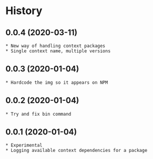 # History

## 0.0.4 (2020-03-11)
	* New way of handling context packages
	* Single context name, multiple versions

## 0.0.3 (2020-01-04)
	* Hardcode the img so it appears on NPM

## 0.0.2 (2020-01-04)
	* Try and fix bin command

## 0.0.1 (2020-01-04)
	* Experimental
	* Logging available context dependencies for a package